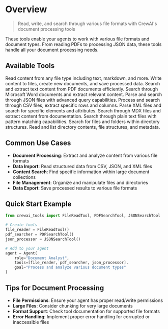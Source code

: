 # Overview

> Read, write, and search through various file formats with CrewAI's document processing tools

These tools enable your agents to work with various file formats and document types. From reading PDFs to processing JSON data, these tools handle all your document processing needs.

## **Available Tools**

<CardGroup cols={2}>
  <Card title="File Read Tool" icon="folders" href="/tools/file-document/filereadtool">
    Read content from any file type including text, markdown, and more.
  </Card>

  <Card title="File Write Tool" icon="file-pen" href="/tools/file-document/filewritetool">
    Write content to files, create new documents, and save processed data.
  </Card>

  <Card title="PDF Search Tool" icon="file-pdf" href="/tools/file-document/pdfsearchtool">
    Search and extract text content from PDF documents efficiently.
  </Card>

  <Card title="DOCX Search Tool" icon="file-word" href="/tools/file-document/docxsearchtool">
    Search through Microsoft Word documents and extract relevant content.
  </Card>

  <Card title="JSON Search Tool" icon="brackets-curly" href="/tools/file-document/jsonsearchtool">
    Parse and search through JSON files with advanced query capabilities.
  </Card>

  <Card title="CSV Search Tool" icon="table" href="/tools/file-document/csvsearchtool">
    Process and search through CSV files, extract specific rows and columns.
  </Card>

  <Card title="XML Search Tool" icon="code" href="/tools/file-document/xmlsearchtool">
    Parse XML files and search for specific elements and attributes.
  </Card>

  <Card title="MDX Search Tool" icon="markdown" href="/tools/file-document/mdxsearchtool">
    Search through MDX files and extract content from documentation.
  </Card>

  <Card title="TXT Search Tool" icon="file-lines" href="/tools/file-document/txtsearchtool">
    Search through plain text files with pattern matching capabilities.
  </Card>

  <Card title="Directory Search Tool" icon="folder-open" href="/tools/file-document/directorysearchtool">
    Search for files and folders within directory structures.
  </Card>

  <Card title="Directory Read Tool" icon="folder" href="/tools/file-document/directoryreadtool">
    Read and list directory contents, file structures, and metadata.
  </Card>
</CardGroup>

## **Common Use Cases**

* **Document Processing**: Extract and analyze content from various file formats
* **Data Import**: Read structured data from CSV, JSON, and XML files
* **Content Search**: Find specific information within large document collections
* **File Management**: Organize and manipulate files and directories
* **Data Export**: Save processed results to various file formats

## **Quick Start Example**

```python
from crewai_tools import FileReadTool, PDFSearchTool, JSONSearchTool

# Create tools
file_reader = FileReadTool()
pdf_searcher = PDFSearchTool()
json_processor = JSONSearchTool()

# Add to your agent
agent = Agent(
    role="Document Analyst",
    tools=[file_reader, pdf_searcher, json_processor],
    goal="Process and analyze various document types"
)
```

## **Tips for Document Processing**

* **File Permissions**: Ensure your agent has proper read/write permissions
* **Large Files**: Consider chunking for very large documents
* **Format Support**: Check tool documentation for supported file formats
* **Error Handling**: Implement proper error handling for corrupted or inaccessible files